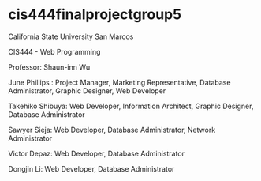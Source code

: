 # cis444finalprojectgroup5

California State University San Marcos

CIS444 - Web Programming

Professor: Shaun-inn Wu


June Phillips : Project Manager, Marketing Representative, Database Administrator, Graphic Designer, Web Developer

Takehiko Shibuya: Web Developer, Information Architect, Graphic Designer, Database Administrator

Sawyer Sieja: Web Developer, Database Administrator, Network Administrator

Victor Depaz: Web Developer, Database Administrator

Dongjin Li: Web Developer, Database Administrator
